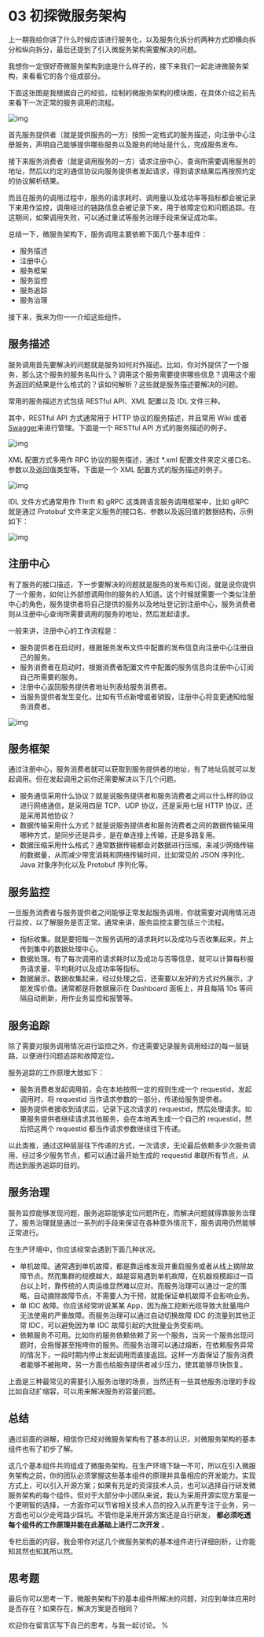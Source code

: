 # 03 初探微服务架构

上一期我给你讲了什么时候应该进行服务化，以及服务化拆分的两种方式即横向拆分和纵向拆分，最后还提到了引入微服务架构需要解决的问题。

我想你一定很好奇微服务架构到底是什么样子的，接下来我们一起走进微服务架构，来看看它的各个组成部分。

下面这张图是我根据自己的经验，绘制的微服务架构的模块图，在具体介绍之前先来看下一次正常的服务调用的流程。

![img](assets/419b77a39e6b7e4fcaa5456aa9d9253b.png)

首先服务提供者（就是提供服务的一方）按照一定格式的服务描述，向注册中心注册服务，声明自己能够提供哪些服务以及服务的地址是什么，完成服务发布。

接下来服务消费者（就是调用服务的一方）请求注册中心，查询所需要调用服务的地址，然后以约定的通信协议向服务提供者发起请求，得到请求结果后再按照约定的协议解析结果。

而且在服务的调用过程中，服务的请求耗时、调用量以及成功率等指标都会被记录下来用作监控，调用经过的链路信息会被记录下来，用于故障定位和问题追踪。在这期间，如果调用失败，可以通过重试等服务治理手段来保证成功率。

总结一下，微服务架构下，服务调用主要依赖下面几个基本组件：

- 服务描述
- 注册中心
- 服务框架
- 服务监控
- 服务追踪
- 服务治理

接下来，我来为你一一介绍这些组件。

## 服务描述

服务调用首先要解决的问题就是服务如何对外描述。比如，你对外提供了一个服务，那么这个服务的服务名叫什么？调用这个服务需要提供哪些信息？调用这个服务返回的结果是什么格式的？该如何解析？这些就是服务描述要解决的问题。

常用的服务描述方式包括 RESTful API、XML 配置以及 IDL 文件三种。

其中，RESTful API 方式通常用于 HTTP 协议的服务描述，并且常用 Wiki 或者[Swagger](http://swagger.io/)来进行管理。下面是一个 RESTful API 方式的服务描述的例子。

![img](assets/426bc9df0543fbf8b54e8714fb9745fa.png)

XML 配置方式多用作 RPC 协议的服务描述，通过 \*.xml 配置文件来定义接口名、参数以及返回值类型等。下面是一个 XML 配置方式的服务描述的例子。

![img](assets/fd877669241102a7b772611b98d4363f.png)

IDL 文件方式通常用作 Thrift 和 gRPC 这类跨语言服务调用框架中，比如 gRPC 就是通过 Protobuf 文件来定义服务的接口名、参数以及返回值的数据结构，示例如下：

![img](assets/4df2bfb8744227eb76f0a02b95736ce2.png)

## 注册中心

有了服务的接口描述，下一步要解决的问题就是服务的发布和订阅，就是说你提供了一个服务，如何让外部想调用你的服务的人知道。这个时候就需要一个类似注册中心的角色，服务提供者将自己提供的服务以及地址登记到注册中心，服务消费者则从注册中心查询所需要调用的服务的地址，然后发起请求。

一般来讲，注册中心的工作流程是：

- 服务提供者在启动时，根据服务发布文件中配置的发布信息向注册中心注册自己的服务。
- 服务消费者在启动时，根据消费者配置文件中配置的服务信息向注册中心订阅自己所需要的服务。
- 注册中心返回服务提供者地址列表给服务消费者。
- 当服务提供者发生变化，比如有节点新增或者销毁，注册中心将变更通知给服务消费者。

![img](assets/6a04d48fe530f5467a78cd658dbd1131.png)

## 服务框架

通过注册中心，服务消费者就可以获取到服务提供者的地址，有了地址后就可以发起调用。但在发起调用之前你还需要解决以下几个问题。

- 服务通信采用什么协议？就是说服务提供者和服务消费者之间以什么样的协议进行网络通信，是采用四层 TCP、UDP 协议，还是采用七层 HTTP 协议，还是采用其他协议？
- 数据传输采用什么方式？就是说服务提供者和服务消费者之间的数据传输采用哪种方式，是同步还是异步，是在单连接上传输，还是多路复用。
- 数据压缩采用什么格式？通常数据传输都会对数据进行压缩，来减少网络传输的数据量，从而减少带宽消耗和网络传输时间，比如常见的 JSON 序列化、Java 对象序列化以及 Protobuf 序列化等。

## 服务监控

一旦服务消费者与服务提供者之间能够正常发起服务调用，你就需要对调用情况进行监控，以了解服务是否正常。通常来讲，服务监控主要包括三个流程。

- 指标收集。就是要把每一次服务调用的请求耗时以及成功与否收集起来，并上传到集中的数据处理中心。
- 数据处理。有了每次调用的请求耗时以及成功与否等信息，就可以计算每秒服务请求量、平均耗时以及成功率等指标。
- 数据展示。数据收集起来，经过处理之后，还需要以友好的方式对外展示，才能发挥价值。通常都是将数据展示在 Dashboard 面板上，并且每隔 10s 等间隔自动刷新，用作业务监控和报警等。

## 服务追踪

除了需要对服务调用情况进行监控之外，你还需要记录服务调用经过的每一层链路，以便进行问题追踪和故障定位。

服务追踪的工作原理大致如下：

- 服务消费者发起调用前，会在本地按照一定的规则生成一个 requestid，发起调用时，将 requestid 当作请求参数的一部分，传递给服务提供者。
- 服务提供者接收到请求后，记录下这次请求的 requestid，然后处理请求。如果服务提供者继续请求其他服务，会在本地再生成一个自己的 requestid，然后把这两个 requestid 都当作请求参数继续往下传递。

以此类推，通过这种层层往下传递的方式，一次请求，无论最后依赖多少次服务调用、经过多少服务节点，都可以通过最开始生成的 requestid 串联所有节点，从而达到服务追踪的目的。

## 服务治理

服务监控能够发现问题，服务追踪能够定位问题所在，而解决问题就得靠服务治理了。服务治理就是通过一系列的手段来保证在各种意外情况下，服务调用仍然能够正常进行。

在生产环境中，你应该经常会遇到下面几种状况。

- 单机故障。通常遇到单机故障，都是靠运维发现并重启服务或者从线上摘除故障节点。然而集群的规模越大，越是容易遇到单机故障，在机器规模超过一百台以上时，靠传统的人肉运维显然难以应对。而服务治理可以通过一定的策略，自动摘除故障节点，不需要人为干预，就能保证单机故障不会影响业务。
- 单 IDC 故障。你应该经常听说某某 App，因为施工挖断光缆导致大批量用户无法使用的严重故障。而服务治理可以通过自动切换故障 IDC 的流量到其他正常 IDC，可以避免因为单 IDC 故障引起的大批量业务受影响。
- 依赖服务不可用。比如你的服务依赖依赖了另一个服务，当另一个服务出现问题时，会拖慢甚至拖垮你的服务。而服务治理可以通过熔断，在依赖服务异常的情况下，一段时期内停止发起调用而直接返回。这样一方面保证了服务消费者能够不被拖垮，另一方面也给服务提供者减少压力，使其能够尽快恢复。

上面是三种最常见的需要引入服务治理的场景，当然还有一些其他服务治理的手段比如自动扩缩容，可以用来解决服务的容量问题。

## 总结

通过前面的讲解，相信你已经对微服务架构有了基本的认识，对微服务架构的基本组件也有了初步了解。

这几个基本组件共同组成了微服务架构，在生产环境下缺一不可，所以在引入微服务架构之前，你的团队必须掌握这些基本组件的原理并具备相应的开发能力。实现方式上，可以引入开源方案；如果有充足的资深技术人员，也可以选择自行研发微服务架构的每个组件。但对于大部分中小团队来说，我认为采用开源实现方案是一个更明智的选择，一方面你可以节省相关技术人员的投入从而更专注于业务，另一方面也可以少走弯路少踩坑。不管你是采用开源方案还是自行研发， **都必须吃透每个组件的工作原理并能在此基础上进行二次开发** 。

专栏后面的内容，我会带你对这几个微服务架构的基本组件进行详细剖析，让你能知其然也知其所以然。

## 思考题

最后你可以思考一下，微服务架构下的基本组件所解决的问题，对应到单体应用时是否存在？如果存在，解决方案是否相同？

欢迎你在留言区写下自己的思考，与我一起讨论。 %
